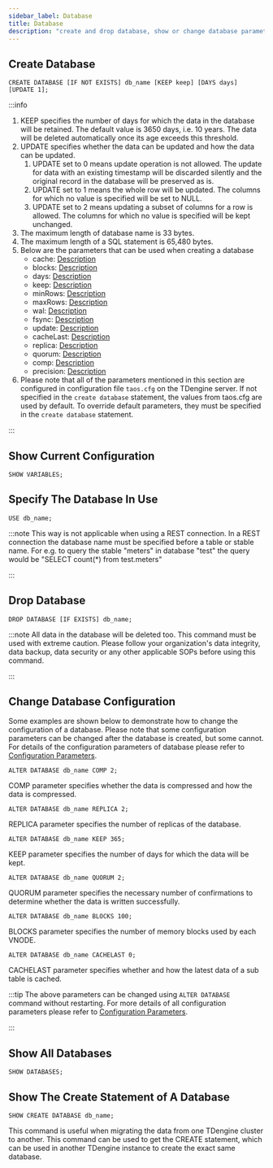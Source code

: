 ```yaml
---
sidebar_label: Database
title: Database
description: "create and drop database, show or change database parameters"
---
```


## Create Database

```
CREATE DATABASE [IF NOT EXISTS] db_name [KEEP keep] [DAYS days] [UPDATE 1];
```

:::info

1. KEEP specifies the number of days for which the data in the database will be retained. The default value is 3650 days, i.e. 10 years. The data will be deleted automatically once its age exceeds this threshold.
2. UPDATE specifies whether the data can be updated and how the data can be updated.
   1. UPDATE set to 0 means update operation is not allowed. The update for data with an existing timestamp will be discarded silently and the original record in the database will be preserved as is.
   2. UPDATE set to 1 means the whole row will be updated. The columns for which no value is specified will be set to NULL.
   3. UPDATE set to 2 means updating a subset of columns for a row is allowed. The columns for which no value is specified will be kept unchanged.
3. The maximum length of database name is 33 bytes.
4. The maximum length of a SQL statement is 65,480 bytes.
5. Below are the parameters that can be used when creating a database
   - cache: [Description](../../reference/config/#cache)
   - blocks: [Description](../../reference/config/#blocks)
   - days: [Description](../../reference/config/#days)
   - keep: [Description](../../reference/config/#keep)
   - minRows: [Description](../../reference/config/#minrows)
   - maxRows: [Description](../../reference/config/#maxrows)
   - wal: [Description](../../reference/config/#wallevel)
   - fsync: [Description](../../reference/config/#fsync)
   - update: [Description](../../reference/config/#update)
   - cacheLast: [Description](../../reference/config/#cachelast)
   - replica: [Description](../../reference/config/#replica)
   - quorum: [Description](../../reference/config/#quorum)
   - comp: [Description](../../reference/config/#comp)
   - precision: [Description](../../reference/config/#precision)
6. Please note that all of the parameters mentioned in this section are configured in configuration file `taos.cfg` on the TDengine server. If not specified in the `create database` statement, the values from taos.cfg are used by default. To override default parameters, they must be specified in the `create database` statement.
   
:::

## Show Current Configuration

```
SHOW VARIABLES;
```

## Specify The Database In Use

```
USE db_name;
```

:::note
This way is not applicable when using a REST connection. In a REST connection the database name must be specified before a table or stable name. For e.g. to query the stable "meters" in database "test" the query would be "SELECT count(*) from test.meters"

:::

## Drop Database

```
DROP DATABASE [IF EXISTS] db_name;
```

:::note
All data in the database will be deleted too. This command must be used with extreme caution. Please follow your organization's data integrity, data backup, data security or any other applicable SOPs before using this command.

:::

## Change Database Configuration

Some examples are shown below to demonstrate how to change the configuration of a database. Please note that some configuration parameters can be changed after the database is created, but some cannot. For details of the configuration parameters of database please refer to [Configuration Parameters](/reference/config/).

```
ALTER DATABASE db_name COMP 2;
```

COMP parameter specifies whether the data is compressed and how the data is compressed.

```
ALTER DATABASE db_name REPLICA 2;
```

REPLICA parameter specifies the number of replicas of the database.

```
ALTER DATABASE db_name KEEP 365;
```

KEEP parameter specifies the number of days for which the data will be kept.

```
ALTER DATABASE db_name QUORUM 2;
```

QUORUM parameter specifies the necessary number of confirmations to determine whether the data is written successfully.

```
ALTER DATABASE db_name BLOCKS 100;
```

BLOCKS parameter specifies the number of memory blocks used by each VNODE.

```
ALTER DATABASE db_name CACHELAST 0;
```

CACHELAST parameter specifies whether and how the latest data of a sub table is cached.

:::tip
The above parameters can be changed using `ALTER DATABASE` command without restarting. For more details of all configuration parameters please refer to [Configuration Parameters](/reference/config/).

:::

## Show All Databases

```
SHOW DATABASES;
```

## Show The Create Statement of A Database

```
SHOW CREATE DATABASE db_name;
```

This command is useful when migrating the data from one TDengine cluster to another. This command can be used to get the CREATE statement, which can be used in another TDengine instance to create the exact same database.
